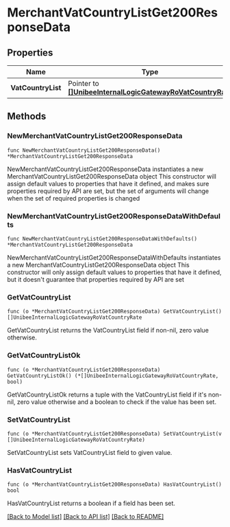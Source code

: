 # MerchantVatCountryListGet200ResponseData

## Properties

Name | Type | Description | Notes
------------ | ------------- | ------------- | -------------
**VatCountryList** | Pointer to [**[]UnibeeInternalLogicGatewayRoVatCountryRate**](UnibeeInternalLogicGatewayRoVatCountryRate.md) | VatCountryList | [optional] 

## Methods

### NewMerchantVatCountryListGet200ResponseData

`func NewMerchantVatCountryListGet200ResponseData() *MerchantVatCountryListGet200ResponseData`

NewMerchantVatCountryListGet200ResponseData instantiates a new MerchantVatCountryListGet200ResponseData object
This constructor will assign default values to properties that have it defined,
and makes sure properties required by API are set, but the set of arguments
will change when the set of required properties is changed

### NewMerchantVatCountryListGet200ResponseDataWithDefaults

`func NewMerchantVatCountryListGet200ResponseDataWithDefaults() *MerchantVatCountryListGet200ResponseData`

NewMerchantVatCountryListGet200ResponseDataWithDefaults instantiates a new MerchantVatCountryListGet200ResponseData object
This constructor will only assign default values to properties that have it defined,
but it doesn't guarantee that properties required by API are set

### GetVatCountryList

`func (o *MerchantVatCountryListGet200ResponseData) GetVatCountryList() []UnibeeInternalLogicGatewayRoVatCountryRate`

GetVatCountryList returns the VatCountryList field if non-nil, zero value otherwise.

### GetVatCountryListOk

`func (o *MerchantVatCountryListGet200ResponseData) GetVatCountryListOk() (*[]UnibeeInternalLogicGatewayRoVatCountryRate, bool)`

GetVatCountryListOk returns a tuple with the VatCountryList field if it's non-nil, zero value otherwise
and a boolean to check if the value has been set.

### SetVatCountryList

`func (o *MerchantVatCountryListGet200ResponseData) SetVatCountryList(v []UnibeeInternalLogicGatewayRoVatCountryRate)`

SetVatCountryList sets VatCountryList field to given value.

### HasVatCountryList

`func (o *MerchantVatCountryListGet200ResponseData) HasVatCountryList() bool`

HasVatCountryList returns a boolean if a field has been set.


[[Back to Model list]](../README.md#documentation-for-models) [[Back to API list]](../README.md#documentation-for-api-endpoints) [[Back to README]](../README.md)


